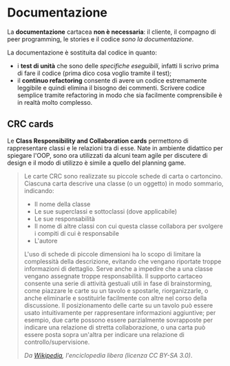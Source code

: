 # Documentazione
La __documentazione__ cartacea __non è necessaria__: 
il cliente, il compagno di peer programming, le stories e il codice _sono la documentazione_.

La documentazione è sostituita dal codice in quanto:
- i __test di unità__ che sono delle _specifiche eseguibili_, infatti li scrivo prima di fare il codice (prima dico cosa voglio tramite il test);
- il __continuo refactoring__ consente di avere un codice estremamente leggibile e quindi elimina il bisogno dei commenti.
Scrivere codice semplice tramite refactoring in modo che sia facilmente comprensibile è in realtà molto complesso.

## CRC cards
Le __Class Responsibility and Collaboration cards__ permettono di rappresentare classi e le relazioni tra di esse.
Nate in ambiente didattico per spiegare l'OOP, sono ora utilizzati da alcuni team agile per discutere di design e il modo di utilizzo è simile a quello del planning game.

> Le carte CRC sono realizzate su piccole schede di carta o cartoncino. Ciascuna carta descrive una classe (o un oggetto) in modo sommario, indicando:
> 
> - Il nome della classe
> - Le sue superclassi e sottoclassi (dove applicabile)
> - Le sue responsabilità
> - Il nome di altre classi con cui questa classe collabora per svolgere i compiti di cui è responsabile
> - L'autore
> 
> L'uso di schede di piccole dimensioni ha lo scopo di limitare la complessità della descrizione, evitando che vengano riportate troppe informazioni di dettaglio. Serve anche a impedire che a una classe vengano assegnate troppe responsabilità. Il supporto cartaceo consente una serie di attività gestuali utili in fase di brainstorming, come piazzare le carte su un tavolo e spostarle, riorganizzarle, o anche eliminarle e sostituirle facilmente con altre nel corso della discussione. Il posizionamento delle carte su un tavolo può essere usato intuitivamente per rappresentare informazioni aggiuntive; per esempio, due carte possono essere parzialmente sovrapposte per indicare una relazione di stretta collaborazione, o una carta può essere posta sopra un'altra per indicare una relazione di controllo/supervisione.
> 
> _Da [Wikipedia](https://it.wikipedia.org/wiki/Carte_di_Class_Responsibility_Collaboration), l'enciclopedia libera (licenza CC BY-SA 3.0)_.
